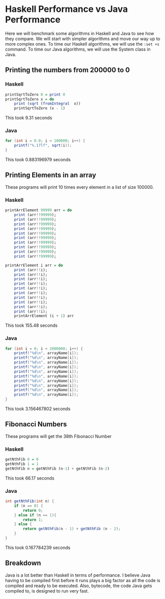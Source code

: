 # Haskell Performance vs Java Performance
Here we will benchmark some algorithms in Haskell and Java to see how they compare. We will start with simpler algorithms and move our way
up to more complex ones. To time our Haskell algorithms, we will use the ``:set +s`` command. To time our Java algorithms, we will use the System class in Java.
## Printing the numbers from 200000 to 0
### Haskell 
```hs
printSqrtToZero 0 = print 0
printSqrtToZero x = do
    print (sqrt (fromIntegral  x))
    printSqrtToZero (x - 1)
```
This took 9.31 seconds

### Java
```java
for (int i = 0.0; i < 100000; i++) {
    printf("%.17lf", sqrt(i));
}
```
This took 0.883196979 seconds

## Printing Elements in an array
These programs will print 10 times every element in a list of size 100000. 
### Haskell 
```hs
printArrElement 99999 arr = do
    print (arr!!99999);
    print (arr!!99999);
    print (arr!!99999);
    print (arr!!99999);
    print (arr!!99999);
    print (arr!!99999);
    print (arr!!99999);
    print (arr!!99999);
    print (arr!!99999);
    print (arr!!99999);

printArrElement i arr = do
    print (arr!!i);
    print (arr!!i);
    print (arr!!i);
    print (arr!!i);
    print (arr!!i);
    print (arr!!i);
    print (arr!!i);
    print (arr!!i);
    print (arr!!i);
    print (arr!!i);
    printArrElement (i + 1) arr
```
This took 155.48 seconds

### Java
```java
for (int i = 0; i < 2000000; i++) {
    printf("%d\n", arrayName[i]);
    printf("%d\n", arrayName[i]);
    printf("%d\n", arrayName[i]);
    printf("%d\n", arrayName[i]);
    printf("%d\n", arrayName[i]);
    printf("%d\n", arrayName[i]);
    printf("%d\n", arrayName[i]);
    printf("%d\n", arrayName[i]);
    printf("%d\n", arrayName[i]);
    printf("%d\n", arrayName[i]);
}
```
This took 3.156467802 seconds

## Fibonacci Numbers
These programs will get the 38th Fibonacci Number
### Haskell 
```hs
getNthFib 0 = 0
getNthFib 1 = 1
getNthFib n = getNthFib (n-1) + getNthFib (n-2)
```
This took 66.17 seconds

### Java
```java
int getNthFib(int n) {
    if (n == 0) {
        return 0;
    } else if (n == 1){
        return 1;
    } else {
        return getNthFib(n - 1) + getNthFib (n - 2);
    }
}
```
This took 0.167784239 seconds


## Breakdown
Java is a lot better than Haskell in terms of performance. I believe Java having to be compiled first before it runs plays a big factor as all the code is compiled and ready to be executed. Also, bytecode, the code Java gets compiled to, is designed to run very fast. 


